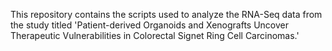 This repository contains the scripts used to analyze the RNA-Seq data from the study titled 'Patient-derived Organoids and Xenografts Uncover Therapeutic Vulnerabilities in Colorectal Signet Ring Cell Carcinomas.'
